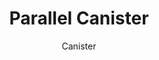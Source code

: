 ---
image_primary: "img/IMG_3248.jpg"
description: "With%20tight%20curves%20and%20clean%20lines%2C%20this%20modern%20canister%20form%20is%20both%20classic%20yet%20contemporary.%20While%20designing%20this%20light%20we%20took%20inspiration%20from%20hanging%20oil%20lanterns%20that%20used%20to%20adorn%20homes%20of%20a%20prior%20generation.%20With%20its%20crisp%20lines%20and%20sensuous%20color%20it%20illuminates%20spaces%20that%20are%20traditional%20or%20contemporary%2C%20giving%20a%20feeling%20of%20both%20the%20past%20and%20present%20alike."
designer: "Hennepin Made"
subtitle: "Canister"
title: "Parallel Canister"
href: "https://www.hennepinmade.com/shop/canister"
tags: 
  - "hennepin-made"
  - "pendants"
image_secondary: "img/Canister_Clear_DarkBronze_White.jpg"
category: "pendants"
manufacturer: "Hennepin Made"
slug: "/manufacturers/hennepin-made/pendants/hennepin-made-parallel-canister"
---